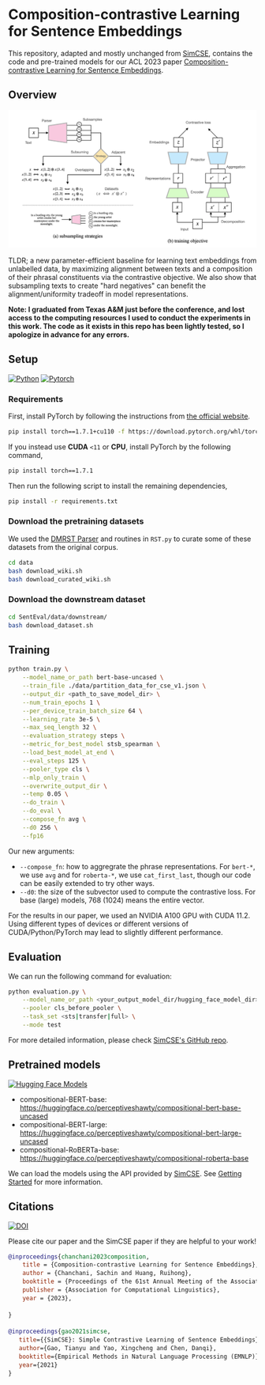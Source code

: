 # Composition-contrastive Learning for Sentence Embeddings

This repository, adapted and mostly unchanged from [SimCSE](https://github.com/princeton-nlp/SimCSE), contains the code and pre-trained models for our ACL 2023 paper [Composition-contrastive Learning for Sentence Embeddings](https://arxiv.org/abs/2307.07380).

## Overview

![](figure/overview.png)

TLDR; a new parameter-efficient baseline for learning text embeddings from unlabelled data, by maximizing alignment between texts and a composition of their phrasal constituents via the contrastive objective. We also show that subsampling texts to create "hard negatives" can benefit the alignment/uniformity tradeoff in model representations.  

**Note: I graduated from Texas A&M just before the conference, and lost access to the computing resources I used to conduct the experiments in this work. The code as it exists in this repo has been lightly tested, so I apologize in advance for any errors.**

## Setup

[![Python](https://img.shields.io/badge/python-3.8.6-blue?logo=python&logoColor=FED643)](https://www.python.org/downloads/release/python-386/)
[![Pytorch](https://img.shields.io/badge/pytorch-1.7.1-red?logo=pytorch)](https://pytorch.org/get-started/previous-versions/)

### Requirements

First, install PyTorch by following the instructions from [the official website](https://pytorch.org). 

```bash
pip install torch==1.7.1+cu110 -f https://download.pytorch.org/whl/torch_stable.html
```

If you instead use **CUDA** `<11` or **CPU**, install PyTorch by the following command,

```bash
pip install torch==1.7.1
```

Then run the following script to install the remaining dependencies,

```bash
pip install -r requirements.txt
```

### Download the pretraining datasets

We used the [DMRST Parser](https://github.com/seq-to-mind/DMRST_Parser) and routines in ```RST.py``` to curate some of these datasets from the original corpus.

```bash
cd data
bash download_wiki.sh
bash download_curated_wiki.sh
```

### Download the downstream dataset

```bash
cd SentEval/data/downstream/
bash download_dataset.sh
```

## Training

```bash
python train.py \
    --model_name_or_path bert-base-uncased \
    --train_file ./data/partition_data_for_cse_v1.json \
    --output_dir <path_to_save_model_dir> \
    --num_train_epochs 1 \
    --per_device_train_batch_size 64 \
    --learning_rate 3e-5 \
    --max_seq_length 32 \
    --evaluation_strategy steps \
    --metric_for_best_model stsb_spearman \
    --load_best_model_at_end \
    --eval_steps 125 \
    --pooler_type cls \
    --mlp_only_train \
    --overwrite_output_dir \
    --temp 0.05 \
    --do_train \
    --do_eval \
    --compose_fn avg \
    --d0 256 \
    --fp16
```

Our new arguments:

* `--compose_fn`: how to aggregrate the phrase representations. For `bert-*`, we use `avg` and for `roberta-*`, we use `cat_first_last`, though our code can be easily extended to try other ways. 
* `--d0`: the size of the subvector used to compute the contrastive loss. For base (large) models, 768 (1024) means the entire vector.

For the results in our paper, we used an NVIDIA A100 GPU with CUDA 11.2. Using different types of devices or different versions of CUDA/Python/PyTorch may lead to slightly different performance.

## Evaluation

We can run the following command for evaluation:

```bash
python evaluation.py \
    --model_name_or_path <your_output_model_dir/hugging_face_model_dir> \
    --pooler cls_before_pooler \
    --task_set <sts|transfer|full> \
    --mode test
```

For more detailed information, please check [SimCSE's GitHub repo](https://github.com/princeton-nlp/SimCSE).

## Pretrained models

[![Hugging Face Models](https://img.shields.io/badge/%F0%9F%A4%97-Models-yellow)](https://huggingface.co/perceptiveshawty)

* compositional-BERT-base: https://huggingface.co/perceptiveshawty/compositional-bert-base-uncased
* compositional-BERT-large: https://huggingface.co/perceptiveshawty/compositional-bert-large-uncased
* compositional-RoBERTa-base: https://huggingface.co/perceptiveshawty/compositional-roberta-base

We can load the models using the API provided by [SimCSE](https://github.com/princeton-nlp/SimCSE). 
See [Getting Started](https://github.com/princeton-nlp/SimCSE#getting-started) for more information.

## Citations

[![DOI](https://img.shields.io/badge/DOI-10.48550/arXiv.2307.07380-green?color=FF8000?color=009922)](https://doi.org/10.48550/arXiv.2307.07380)

Please cite our paper and the SimCSE paper if they are helpful to your work!

```bibtex
@inproceedings{chanchani2023composition,
    title = {Composition-contrastive Learning for Sentence Embeddings},
    author = {Chanchani, Sachin and Huang, Ruihong},
    booktitle = {Proceedings of the 61st Annual Meeting of the Association for Computational Linguistics (Volume 1: Long Papers)},
    publisher = {Association for Computational Linguistics},
    year = {2023},

}

@inproceedings{gao2021simcse,
   title={{SimCSE}: Simple Contrastive Learning of Sentence Embeddings},
   author={Gao, Tianyu and Yao, Xingcheng and Chen, Danqi},
   booktitle={Empirical Methods in Natural Language Processing (EMNLP)},
   year={2021}
}
```
